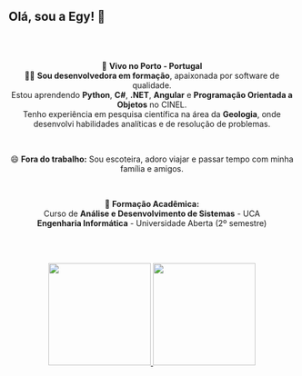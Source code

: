 ## Olá, sou a Egy! 👋

<!--
**Egysella/Egysella** é um ✨ _repositório especial_ ✨ porque seu `README.md` aparece no perfil GitHub.

Aqui estão algumas ideias para começar:
- 🔭 Atualmente estou trabalhando em ...
- 🌱 Estou aprendendo ...
- 👯 Estou buscando colaborar em ...
- 🤔 Estou procurando ajuda com ...
- 💬 Pergunte-me sobre ...
- 📫 Como me encontrar: ...
- 😄 Pronomes: ...
- ⚡ Curiosidade: ...
-->

<div align="center">

<br><br>

 🌟 **Vivo no Porto - Portugal**  
 👩‍💻 **Sou desenvolvedora em formação**, apaixonada por software de qualidade.  
  Estou aprendendo **Python**, **C#**, **.NET**, **Angular** e **Programação Orientada a Objetos** no CINEL.  
  Tenho experiência em pesquisa científica na área da **Geologia**, onde desenvolvi habilidades analíticas e de resolução de problemas.  

<br>

 😄 **Fora do trabalho:** Sou escoteira, adoro viajar e passar tempo com minha família e amigos.  

<br>

 📖 **Formação Acadêmica:**  
   Curso de **Análise e Desenvolvimento de Sistemas** - UCA  
   **Engenharia Informática** - Universidade Aberta (2º semestre)  

<br><br>

</div>

<div align="center">
  <a href="https://github.com/Egysella">
    <img height="180em" src="https://github-readme-stats.vercel.app/api?username=Egysella&show_icons=true&theme=dracula&include_all_commits=true&count_private=true"/>
    <img height="180em" src="https://github-readme-stats.vercel.app/api/top-langs/?username=Egysella&layout=compact&langs_count=7&theme=dracula"/>
  </a>
</div>

<div style="display: inline_block"><br>

</div>
